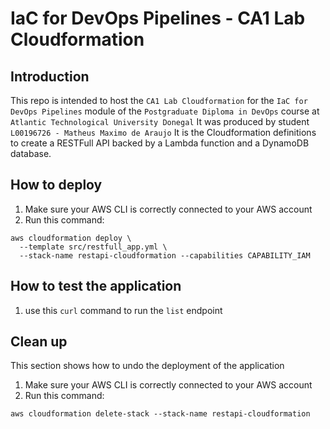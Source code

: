 # IaC for DevOps Pipelines - CA1 Lab Cloudformation
## Introduction
This repo is intended to host the `CA1 Lab Cloudformation` for the `IaC for DevOps Pipelines` module of the `Postgraduate Diploma in DevOps` course at `Atlantic Technological University Donegal` 
It was produced by student `L00196726 - Matheus Maximo de Araujo`
It is the Cloudformation definitions to create a RESTFull API backed by a Lambda function and a DynamoDB database.

## How to deploy
1. Make sure your AWS CLI is correctly connected to your AWS account
2. Run this command:
```
aws cloudformation deploy \
  --template src/restfull_app.yml \
  --stack-name restapi-cloudformation --capabilities CAPABILITY_IAM
```

## How to test the application
1. use this `curl` command to run the `list` endpoint

## Clean up
This section shows how to undo the deployment of the application
1. Make sure your AWS CLI is correctly connected to your AWS account
2. Run this command:
```
aws cloudformation delete-stack --stack-name restapi-cloudformation
```